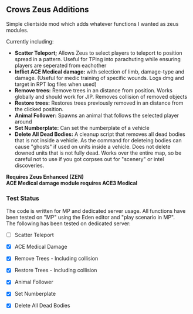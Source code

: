 ## Crows Zeus Additions

Simple clientside mod which adds whatever functions I wanted as zeus modules. 

Currently including:

* **Scatter Teleport;** Allows Zeus to select players to teleport to position spread in a pattern. Useful for TPing into parachuting while ensuring players are seperated from eachother 
* **Inflict ACE Medical damage:** with selection of limb, damage-type and damage. (Useful for medic training of specific wounds. Logs dmg and target in RPT log files when used)
* **Remove trees:** Remove trees in an distance from position. Works globally and should work for JIP. Removes collision of removed objects
* **Restore trees:** Restores trees previously removed in an distance from the clicked position.
* **Animal Follower:** Spawns an animal that follows the selected player around
* **Set Numberplate:** Can set the numberplate of a vehicle
* **Delete All Dead Bodies:** A cleanup script that removes all dead bodies that is not inside a vehicle. As the command for deleteing bodies can cause "ghosts" if used on units inside a vehicle. Does not delete downed units that is not fully dead. Works over the entire map, so be careful not to use if you got corpses out for "scenery" or intel discoveries. 

**Requires Zeus Enhanced (ZEN)**  
**ACE Medical damage module requires ACE3 Medical**  

### Test Status
The code is written for MP and dedicated server usage. All functions have been tested on "MP" using the Eden editor and "play scenario in MP".    
The following has been tested on dedicated server:

- [ ] Scatter Teleport
- [X] ACE Medical Damage
- [X] Remove Trees - Including collision
- [X] Restore Trees - Including collision
- [X] Animal Follower
- [X] Set Numberplate
- [X] Delete All Dead Bodies

